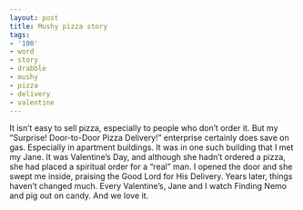 ```yaml
---
layout: post
title: Mushy pizza story
tags:
- '100'
- word
- story
- drabble
- mushy
- pizza
- delivery
- valentine
---
```

It isn’t easy to sell pizza, especially to people who don’t order it. But my “Surprise! Door-to-Door Pizza Delivery!” enterprise certainly does save on gas. Especially in apartment buildings.
It was in one such building that I met my Jane. It was Valentine’s Day, and although she hadn’t ordered a pizza, she had placed a spiritual order for a “real” man. I opened the door and she swept me inside, praising the Good Lord for His Delivery.
Years later, things haven’t changed much. Every Valentine’s, Jane and I watch Finding Nemo and pig out on candy. And we love it.
